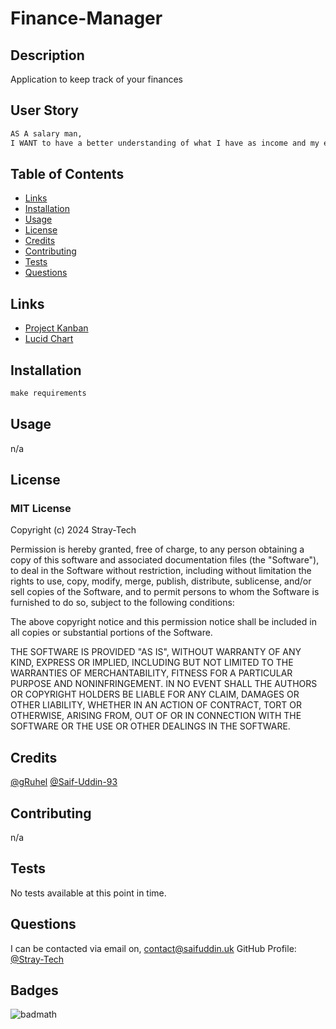 # Finance-Manager

## Description

Application to keep track of your finances

<!-- [Link to deployed web page.](n/a) -->

## User Story

```md
AS A salary man,
I WANT to have a better understanding of what I have as income and my expenses
```

## Table of Contents

- [Links](#Links)
- [Installation](#Installation)
- [Usage](#Usage)
- [License](#License)
- [Credits](#Credits)
- [Contributing](#Contributing)
- [Tests](#Tests)
- [Questions](#Questions)


## Links

- [Project Kanban](https://github.com/orgs/Stray-Tech/projects/1/views/1)
- [Lucid Chart](https://lucid.app/lucidchart/6f0988f9-e6c3-46be-9adb-78d16b22230e/edit?viewport_loc=-139%2C-319%2C2219%2C1295%2C0_0&invitationId=inv_ad9baba7-dbb3-49c2-a529-0e54825cb00b)

## Installation

```md
make requirements
```

## Usage

n/a

## License
### MIT License
Copyright (c) 2024 Stray-Tech

Permission is hereby granted, free of charge, to any person obtaining a copy of this software and associated documentation files (the "Software"), to deal in the Software without restriction, including without limitation the rights to use, copy, modify, merge, publish, distribute, sublicense, and/or sell copies of the Software, and to permit persons to whom the Software is furnished to do so, subject to the following conditions:

The above copyright notice and this permission notice shall be included in all copies or substantial portions of the Software.

THE SOFTWARE IS PROVIDED "AS IS", WITHOUT WARRANTY OF ANY KIND, EXPRESS OR IMPLIED, INCLUDING BUT NOT LIMITED TO THE WARRANTIES OF MERCHANTABILITY, FITNESS FOR A PARTICULAR PURPOSE AND NONINFRINGEMENT. IN NO EVENT SHALL THE AUTHORS OR COPYRIGHT HOLDERS BE LIABLE FOR ANY CLAIM, DAMAGES OR OTHER LIABILITY, WHETHER IN AN ACTION OF CONTRACT, TORT OR OTHERWISE, ARISING FROM, OUT OF OR IN CONNECTION WITH THE SOFTWARE OR THE USE OR OTHER DEALINGS IN THE SOFTWARE.

## Credits

[@gRuhel](https://github.com/gRuhel)
[@Saif-Uddin-93](https://github.com/Saif-Uddin-93)

## Contributing

n/a

## Tests

No tests available at this point in time.

## Questions
I can be contacted via email on, contact@saifuddin.uk
GitHub Profile: [@Stray-Tech](https://github.com/Stray-Tech)

## Badges

![badmath](https://img.shields.io/badge/Python-blue)
